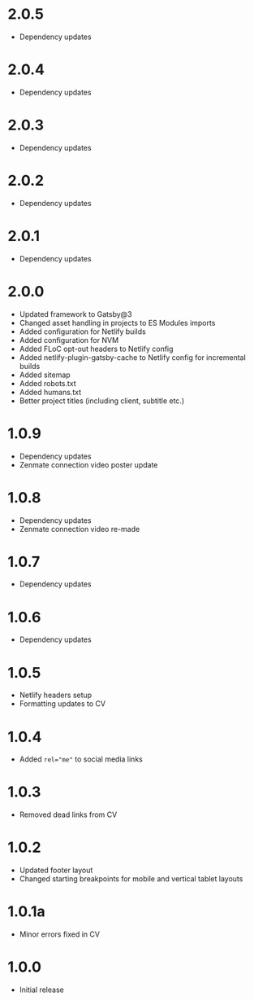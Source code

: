# 2.0.5

- Dependency updates

# 2.0.4

- Dependency updates

# 2.0.3

- Dependency updates

# 2.0.2

- Dependency updates

# 2.0.1

- Dependency updates

# 2.0.0

- Updated framework to Gatsby@3
- Changed asset handling in projects to ES Modules imports
- Added configuration for Netlify builds
- Added configuration for NVM
- Added FLoC opt-out headers to Netlify config
- Added netlify-plugin-gatsby-cache to Netlify config for incremental builds
- Added sitemap
- Added robots.txt
- Added humans.txt
- Better project titles (including client, subtitle etc.)

# 1.0.9

- Dependency updates
- Zenmate connection video poster update

# 1.0.8

- Dependency updates
- Zenmate connection video re-made

# 1.0.7

- Dependency updates

# 1.0.6

- Dependency updates

# 1.0.5

- Netlify headers setup
- Formatting updates to CV

# 1.0.4

- Added `rel="me"` to social media links

# 1.0.3

- Removed dead links from CV

# 1.0.2

- Updated footer layout
- Changed starting breakpoints for mobile and vertical tablet layouts

# 1.0.1a

- Minor errors fixed in CV

# 1.0.0

- Initial release
